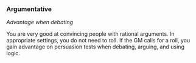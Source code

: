 
### Argumentative

_Advantage when debating_

You are very good at convincing people with rational arguments. In appropriate settings, you do not need to roll. If the GM calls for a roll, you gain advantage on persuasion tests when debating, arguing, and using logic.
